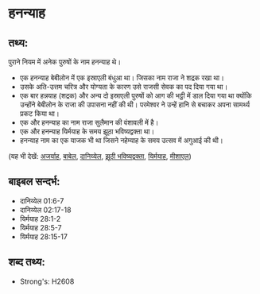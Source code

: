 # हनन्याह #

## तथ्य: ##

पुराने नियम में अनेक पुरुषों के नाम हनन्याह थे।

* एक हनन्याह बेबीलोन में एक इस्राएली बंधुआ था। जिसका नाम राजा ने शद्रक रखा था।
* उसके अति-उत्तम चरित्र और योग्यता के कारण उसे राजसी सेवक का पद दिया गया था।
* एक बार हन्नयाह (शद्रक) और अन्य दो इस्राएली पुरुषों को आग की भट्ठी में डाल दिया गया था क्योंकि उन्होंने बेबीलोन के राजा की उपासना नहीं की थी। परमेश्वर ने उन्हें हानि से बचाकर अपना सामर्थ्य प्रकट किया था।
* एक और हनन्याह का नाम राजा सुलैमान की वंशावली में है।
* एक और हनन्याह यिर्मयाह के समय झूठा भविष्यद्वक्ता था।
* हनन्याह नाम का एक याजक भी था जिसने नहेम्याह के समय उत्सव में अगुआई की थी।

(यह भी देखें: [अजर्याह](../azariah.md), [बाबेल](../babylon.md), [दानिय्येल](../daniel.md), [झूठी भविष्यद्वक्ता](../falseprophet.md), [यिर्मयाह](../jeremiah.md), [मीशाएल](../mishael.md))

## बाइबल सन्दर्भ: ##

* दानिय्येल 01:6-7
* दानिय्येल 02:17-18
* यिर्मयाह 28:1-2
* यिर्मयाह 28:5-7
* यिर्मयाह 28:15-17

## शब्द तथ्य: ##

* Strong's: H2608
